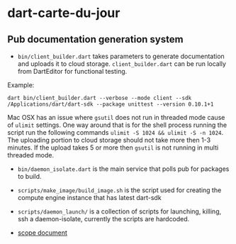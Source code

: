 dart-carte-du-jour 
==================

Pub documentation generation system
-- 

- `bin/client_builder.dart` takes parameters to
generate documentation and uploads it to cloud storage. `client_builder.dart`
can be run locally from DartEditor for functional testing. 

Example:

```shell
dart bin/client_builder.dart --verbose --mode client --sdk
/Applications/dart/dart-sdk --package unittest --version 0.10.1+1
```

Mac OSX has an issue where `gsutil` does not run in threaded mode cause of
`ulimit` settings. One way around that is for the shell process running
the script run the following commands `ulimit -S 1024 && ulimit -S -n
1024`. The uploading portion to cloud storage should not take more then
1-3 minutes. If the upload takes 5 or more then `gsutil` is not running in
multi threaded mode. 

- `bin/daemon_isolate.dart` is the main service that polls pub for packages to
build. 

- `scripts/make_image/build_image.sh` is the script used for creating 
the compute engine instance that has latest dart-sdk

- `scripts/daemon_launch/` is a collection of scripts for
  launching, killing, ssh a daemon-isolate, currently the scripts are 
  hardcoded. 

- [scope document](https://docs.google.com/document/d/1DYeca9T-FJTePXLksqNoSrOwp8eFlnbqbLs_qGfC99o/edit)

